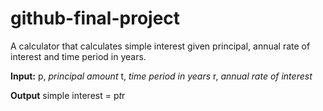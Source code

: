 # github-final-project

A calculator that calculates simple interest given principal, annual rate of interest and time period in years.

**Input:**
   p, _principal amount_
   t, _time period in years_
   r, _annual rate of interest_
   
**Output**
   simple interest = p*t*r
